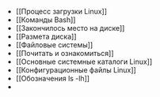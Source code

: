 - [[Процесс загрузки Linux]]
- [[Команды Bash]]
- [[Закончилось место на диске]]
- [[Размета диска]]
- [[Файловые системы]]
- [[Почитать и ознакомиться]]
- [[Основные системные каталоги Linux]]
- [[Конфигурационные файлы Linux]]
- [[Обозначения ls -lh]]
- 